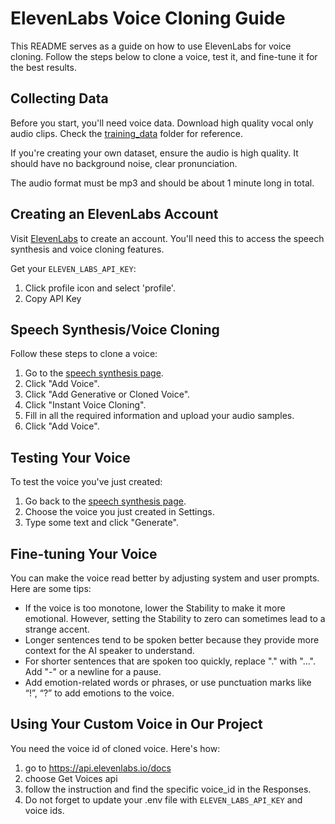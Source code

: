 # ElevenLabs Voice Cloning Guide

This README serves as a guide on how to use ElevenLabs for voice cloning. Follow the steps below to clone a voice, test it, and fine-tune it for the best results.

## Collecting Data

Before you start, you'll need voice data. Download high quality vocal only audio clips. Check the [training_data](./training_data) folder for reference.

If you're creating your own dataset, ensure the audio is high quality. It should have no background noise, clear pronunciation.

The audio format must be mp3 and should be about 1 minute long in total.

## Creating an ElevenLabs Account

Visit [ElevenLabs](https://beta.elevenlabs.io/) to create an account. You'll need this to access the speech synthesis and voice cloning features.

Get your `ELEVEN_LABS_API_KEY`:
1. Click profile icon and select 'profile'.
2. Copy API Key

## Speech Synthesis/Voice Cloning

Follow these steps to clone a voice:

1. Go to the [speech synthesis page](https://beta.elevenlabs.io/speech-synthesis).
2. Click "Add Voice".
3. Click "Add Generative or Cloned Voice".
4. Click "Instant Voice Cloning".
5. Fill in all the required information and upload your audio samples.
6. Click "Add Voice".

## Testing Your Voice

To test the voice you've just created:

1. Go back to the [speech synthesis page](https://beta.elevenlabs.io/speech-synthesis).
2. Choose the voice you just created in Settings.
4. Type some text and click "Generate".

## Fine-tuning Your Voice

You can make the voice read better by adjusting system and user prompts.
Here are some tips:

- If the voice is too monotone, lower the Stability to make it more emotional. However, setting the Stability to zero can sometimes lead to a strange accent.
- Longer sentences tend to be spoken better because they provide more context for the AI speaker to understand.
- For shorter sentences that are spoken too quickly, replace "." with "...". Add "-" or a newline for a pause.
- Add emotion-related words or phrases, or use punctuation marks like “!”, “?” to add emotions to the voice.

## Using Your Custom Voice in Our Project

You need the voice id of cloned voice. Here's how:
1. go to https://api.elevenlabs.io/docs
2. choose Get Voices api
3. follow the instruction and find the specific voice_id in the Responses.
4. Do not forget to update your .env file with `ELEVEN_LABS_API_KEY` and voice ids.